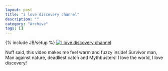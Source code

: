 ```yaml
--- 
layout: post 
title: "i love discovery channel"
description: ""
category: "Archive"
tags: []
---
```

{% include JB/setup %}
[![I love discovery channel](http://img.youtube.com/vi/fM5IyZeuzhw/0.jpg)](http://www.youtube.com/watch?v=fM5IyZeuzhw)

Nuff said, this video makes me feel warm and fuzzy inside! Survivor man, Man against nature, deadliest catch and Mythbusters! I love the world, I love discovery!